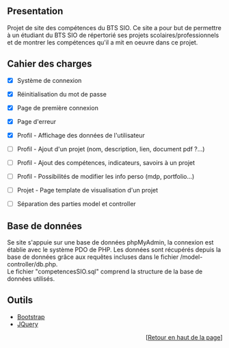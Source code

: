 <div id="top"></div>

<!-- Presentation -->
## Presentation

Projet de site des compétences du BTS SIO. Ce site a pour but de permettre à un étudiant du BTS SIO de répertorié ses projets scolaires/professionnels et de montrer les compétences qu'il a mit en oeuvre dans ce projet.



<!-- ROADMAP -->
## Cahier des charges

- [x] Système de connexion
- [x] Réinitialisation du mot de passe
- [x] Page de première connexion
- [x] Page d'erreur
- [x] Profil - Affichage des données de l'utilisateur
- [ ] Profil - Ajout d'un projet (nom, description, lien, document pdf ?...)
- [ ] Profil - Ajout des compétences, indicateurs, savoirs à un projet
- [ ] Profil - Possibilités de modifier les info perso (mdp, portfolio...)
- [ ] Projet - Page template de visualisation d'un projet
- [ ] Séparation des parties model et controller



<!-- DATABASE -->
## Base de données

Se site s'appuie sur une base de données phpMyAdmin, la connexion est établie avec le système PDO de PHP. Les données sont récupérés depuis la base de données grâce aux requêtes incluses dans le fichier /model-controller/db.php.  
Le fichier "competencesSIO.sql" comprend la structure de la base de données utilisés.



## Outils

* [Bootstrap](https://getbootstrap.com)
* [JQuery](https://jquery.com)



<p align="right">[<a href="#top">Retour en haut de la page</a>]</p>
